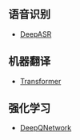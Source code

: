## 语音识别

- [DeepASR](https://github.com/PaddlePaddle/models/tree/develop/fluid/DeepASR)

## 机器翻译

- [Transformer](https://github.com/PaddlePaddle/models/tree/develop/fluid/neural_machine_translation/transformer)

## 强化学习

- [DeepQNetwork](https://github.com/PaddlePaddle/models/tree/develop/fluid/DeepQNetwork)
